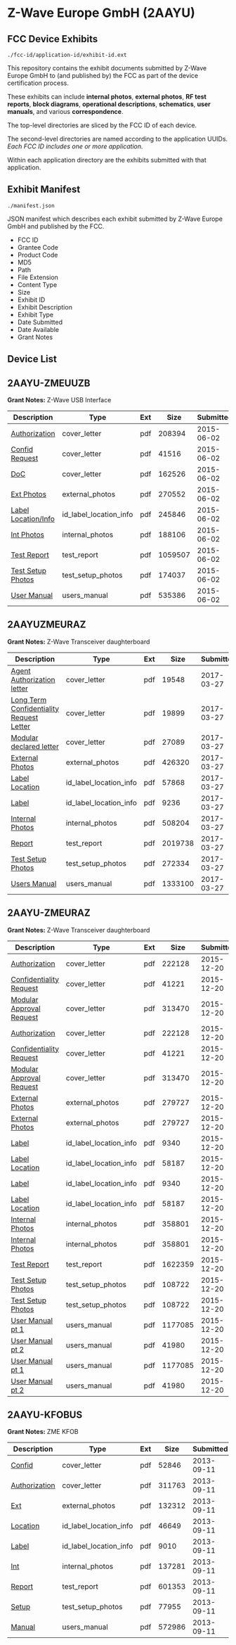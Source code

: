 # Z-Wave Europe GmbH (2AAYU)
## FCC Device Exhibits

```
./fcc-id/application-id/exhibit-id.ext
```

This repository contains the exhibit documents submitted by Z-Wave Europe GmbH to (and published by) the FCC as part of the device certification process.

These exhibits can include **internal photos**, **external photos**, **RF test reports**, **block diagrams**, **operational descriptions**, **schematics**, **user manuals**, and various **correspondence**.

The top-level directories are sliced by the FCC ID of each device.

The second-level directories are named according to the application UUIDs. *Each FCC ID includes one or more application.*

Within each application directory are the exhibits submitted with that application. 

## Exhibit Manifest

```
./manifest.json
```

JSON manifest which describes each exhibit submitted by Z-Wave Europe GmbH and published by the FCC.

- FCC ID
- Grantee Code
- Product Code
- MD5
- Path
- File Extension
- Content Type
- Size
- Exhibit ID
- Exhibit Description
- Exhibit Type
- Date Submitted
- Date Available
- Grant Notes

## Device List
## 2AAYU-ZMEUUZB
**Grant Notes:** Z-Wave USB Interface

| Description | Type | Ext | Size | Submitted | Available |
| ----------- | ---- | --- | ---- | --------- | --------- |
| [Authorization](2AAYU-ZMEUUZB/aec37f1efe89158dfca08eb4aa1fd74a/2633901.pdf) | cover_letter | pdf | 208394 | 2015-06-02 | 2015-06-02 |
| [Confid Request](2AAYU-ZMEUUZB/aec37f1efe89158dfca08eb4aa1fd74a/2633902.pdf) | cover_letter | pdf | 41516 | 2015-06-02 | 2015-06-02 |
| [DoC](2AAYU-ZMEUUZB/aec37f1efe89158dfca08eb4aa1fd74a/2633903.pdf) | cover_letter | pdf | 162526 | 2015-06-02 | 2015-06-02 |
| [Ext Photos](2AAYU-ZMEUUZB/aec37f1efe89158dfca08eb4aa1fd74a/2633904.pdf) | external_photos | pdf | 270552 | 2015-06-02 | 2015-06-02 |
| [Label Location/Info](2AAYU-ZMEUUZB/aec37f1efe89158dfca08eb4aa1fd74a/2633906.pdf) | id_label_location_info | pdf | 245846 | 2015-06-02 | 2015-06-02 |
| [Int Photos](2AAYU-ZMEUUZB/aec37f1efe89158dfca08eb4aa1fd74a/2633905.pdf) | internal_photos | pdf | 188106 | 2015-06-02 | 2015-06-02 |
| [Test Report](2AAYU-ZMEUUZB/aec37f1efe89158dfca08eb4aa1fd74a/2633909.pdf) | test_report | pdf | 1059507 | 2015-06-02 | 2015-06-02 |
| [Test Setup Photos](2AAYU-ZMEUUZB/aec37f1efe89158dfca08eb4aa1fd74a/2633908.pdf) | test_setup_photos | pdf | 174037 | 2015-06-02 | 2015-06-02 |
| [User Manual](2AAYU-ZMEUUZB/aec37f1efe89158dfca08eb4aa1fd74a/2633907.pdf) | users_manual | pdf | 535386 | 2015-06-02 | 2015-06-02 |
## 2AAYUZMEURAZ
**Grant Notes:** Z-Wave Transceiver daughterboard

| Description | Type | Ext | Size | Submitted | Available |
| ----------- | ---- | --- | ---- | --------- | --------- |
| [Agent Authorization letter](2AAYUZMEURAZ/39b893f116e8c5fd07816737248b7ff0/3333600.pdf) | cover_letter | pdf | 19548 | 2017-03-27 | 2017-03-27 |
| [Long Term Confidentiality Request Letter](2AAYUZMEURAZ/39b893f116e8c5fd07816737248b7ff0/3333607.pdf) | cover_letter | pdf | 19899 | 2017-03-27 | 2017-03-27 |
| [Modular declared letter](2AAYUZMEURAZ/39b893f116e8c5fd07816737248b7ff0/3333608.pdf) | cover_letter | pdf | 27089 | 2017-03-27 | 2017-03-27 |
| [External Photos](2AAYUZMEURAZ/39b893f116e8c5fd07816737248b7ff0/3333602.pdf) | external_photos | pdf | 426320 | 2017-03-27 | 2017-03-27 |
| [Label Location](2AAYUZMEURAZ/39b893f116e8c5fd07816737248b7ff0/3333605.pdf) | id_label_location_info | pdf | 57868 | 2017-03-27 | 2017-03-27 |
| [Label](2AAYUZMEURAZ/39b893f116e8c5fd07816737248b7ff0/3333606.pdf) | id_label_location_info | pdf | 9236 | 2017-03-27 | 2017-03-27 |
| [Internal Photos](2AAYUZMEURAZ/39b893f116e8c5fd07816737248b7ff0/3333604.pdf) | internal_photos | pdf | 508204 | 2017-03-27 | 2017-03-27 |
| [Report](2AAYUZMEURAZ/39b893f116e8c5fd07816737248b7ff0/3333603.pdf) | test_report | pdf | 2019738 | 2017-03-27 | 2017-03-27 |
| [Test Setup Photos](2AAYUZMEURAZ/39b893f116e8c5fd07816737248b7ff0/3333611.pdf) | test_setup_photos | pdf | 272334 | 2017-03-27 | 2017-03-27 |
| [Users Manual](2AAYUZMEURAZ/39b893f116e8c5fd07816737248b7ff0/3333612.pdf) | users_manual | pdf | 1333100 | 2017-03-27 | 2017-03-27 |
## 2AAYU-ZMEURAZ
**Grant Notes:** Z-Wave Transceiver daughterboard

| Description | Type | Ext | Size | Submitted | Available |
| ----------- | ---- | --- | ---- | --------- | --------- |
| [Authorization](2AAYU-ZMEURAZ/05840c97061d7004e6bc2a70fb4e6a7e/2847400.pdf) | cover_letter | pdf | 222128 | 2015-12-20 | 2015-12-20 |
| [Confidentiality Request](2AAYU-ZMEURAZ/05840c97061d7004e6bc2a70fb4e6a7e/2847412.pdf) | cover_letter | pdf | 41221 | 2015-12-20 | 2015-12-20 |
| [Modular Approval Request](2AAYU-ZMEURAZ/05840c97061d7004e6bc2a70fb4e6a7e/2847419.pdf) | cover_letter | pdf | 313470 | 2015-12-20 | 2015-12-20 |
| [Authorization](2AAYU-ZMEURAZ/05840c97061d7004e6bc2a70fb4e6a7e/2847400.pdf) | cover_letter | pdf | 222128 | 2015-12-20 | 2015-12-20 |
| [Confidentiality Request](2AAYU-ZMEURAZ/05840c97061d7004e6bc2a70fb4e6a7e/2847412.pdf) | cover_letter | pdf | 41221 | 2015-12-20 | 2015-12-20 |
| [Modular Approval Request](2AAYU-ZMEURAZ/05840c97061d7004e6bc2a70fb4e6a7e/2847419.pdf) | cover_letter | pdf | 313470 | 2015-12-20 | 2015-12-20 |
| [External Photos](2AAYU-ZMEURAZ/05840c97061d7004e6bc2a70fb4e6a7e/2847431.pdf) | external_photos | pdf | 279727 | 2015-12-20 | 2015-12-20 |
| [External Photos](2AAYU-ZMEURAZ/05840c97061d7004e6bc2a70fb4e6a7e/2847431.pdf) | external_photos | pdf | 279727 | 2015-12-20 | 2015-12-20 |
| [Label](2AAYU-ZMEURAZ/05840c97061d7004e6bc2a70fb4e6a7e/2847446.pdf) | id_label_location_info | pdf | 9340 | 2015-12-20 | 2015-12-20 |
| [Label Location](2AAYU-ZMEURAZ/05840c97061d7004e6bc2a70fb4e6a7e/2847451.pdf) | id_label_location_info | pdf | 58187 | 2015-12-20 | 2015-12-20 |
| [Label](2AAYU-ZMEURAZ/05840c97061d7004e6bc2a70fb4e6a7e/2847446.pdf) | id_label_location_info | pdf | 9340 | 2015-12-20 | 2015-12-20 |
| [Label Location](2AAYU-ZMEURAZ/05840c97061d7004e6bc2a70fb4e6a7e/2847451.pdf) | id_label_location_info | pdf | 58187 | 2015-12-20 | 2015-12-20 |
| [Internal Photos](2AAYU-ZMEURAZ/05840c97061d7004e6bc2a70fb4e6a7e/2847442.pdf) | internal_photos | pdf | 358801 | 2015-12-20 | 2015-12-20 |
| [Internal Photos](2AAYU-ZMEURAZ/05840c97061d7004e6bc2a70fb4e6a7e/2847442.pdf) | internal_photos | pdf | 358801 | 2015-12-20 | 2015-12-20 |
| [Test Report](2AAYU-ZMEURAZ/05840c97061d7004e6bc2a70fb4e6a7e/2847568.pdf) | test_report | pdf | 1622359 | 2015-12-20 | 2015-12-20 |
| [Test Setup Photos](2AAYU-ZMEURAZ/05840c97061d7004e6bc2a70fb4e6a7e/2847452.pdf) | test_setup_photos | pdf | 108722 | 2015-12-20 | 2015-12-20 |
| [Test Setup Photos](2AAYU-ZMEURAZ/05840c97061d7004e6bc2a70fb4e6a7e/2847452.pdf) | test_setup_photos | pdf | 108722 | 2015-12-20 | 2015-12-20 |
| [User Manual pt 1](2AAYU-ZMEURAZ/05840c97061d7004e6bc2a70fb4e6a7e/2847456.pdf) | users_manual | pdf | 1177085 | 2015-12-20 | 2015-12-20 |
| [User Manual pt 2](2AAYU-ZMEURAZ/05840c97061d7004e6bc2a70fb4e6a7e/2847463.pdf) | users_manual | pdf | 41980 | 2015-12-20 | 2015-12-20 |
| [User Manual pt 1](2AAYU-ZMEURAZ/05840c97061d7004e6bc2a70fb4e6a7e/2847456.pdf) | users_manual | pdf | 1177085 | 2015-12-20 | 2015-12-20 |
| [User Manual pt 2](2AAYU-ZMEURAZ/05840c97061d7004e6bc2a70fb4e6a7e/2847463.pdf) | users_manual | pdf | 41980 | 2015-12-20 | 2015-12-20 |
## 2AAYU-KFOBUS
**Grant Notes:** ZME KFOB

| Description | Type | Ext | Size | Submitted | Available |
| ----------- | ---- | --- | ---- | --------- | --------- |
| [Confid](2AAYU-KFOBUS/1624fed2e554f837f9db9d346c57bcd0/2069386.pdf) | cover_letter | pdf | 52846 | 2013-09-11 | 2013-09-11 |
| [Authorization](2AAYU-KFOBUS/1624fed2e554f837f9db9d346c57bcd0/2069387.pdf) | cover_letter | pdf | 311763 | 2013-09-11 | 2013-09-11 |
| [Ext](2AAYU-KFOBUS/1624fed2e554f837f9db9d346c57bcd0/2069388.pdf) | external_photos | pdf | 132312 | 2013-09-11 | 2013-09-11 |
| [Location](2AAYU-KFOBUS/1624fed2e554f837f9db9d346c57bcd0/2069391.pdf) | id_label_location_info | pdf | 46649 | 2013-09-11 | 2013-09-11 |
| [Label](2AAYU-KFOBUS/1624fed2e554f837f9db9d346c57bcd0/2069392.pdf) | id_label_location_info | pdf | 9010 | 2013-09-11 | 2013-09-11 |
| [Int](2AAYU-KFOBUS/1624fed2e554f837f9db9d346c57bcd0/2069390.pdf) | internal_photos | pdf | 137281 | 2013-09-11 | 2013-09-11 |
| [Report](2AAYU-KFOBUS/1624fed2e554f837f9db9d346c57bcd0/2069389.pdf) | test_report | pdf | 601353 | 2013-09-11 | 2013-09-11 |
| [Setup](2AAYU-KFOBUS/1624fed2e554f837f9db9d346c57bcd0/2069393.pdf) | test_setup_photos | pdf | 77955 | 2013-09-11 | 2013-09-11 |
| [Manual](2AAYU-KFOBUS/1624fed2e554f837f9db9d346c57bcd0/2069394.pdf) | users_manual | pdf | 572986 | 2013-09-11 | 2013-09-11 |
